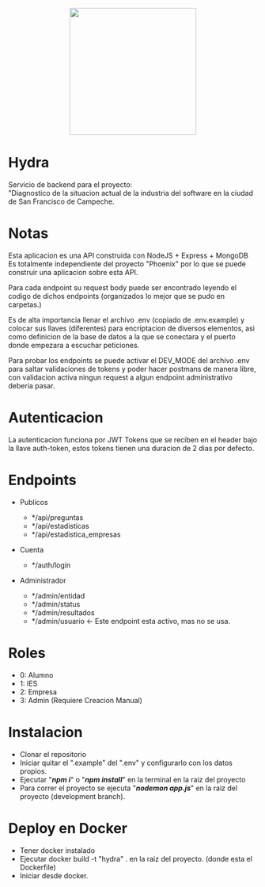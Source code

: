 <p align="center">
 <img src="https://static.wikia.nocookie.net/marvelcinematicuniverse/images/3/37/Logo_Alternativo_3_de_HYDRA.png/revision/latest?cb=20160507161941&path-prefix=es" width="256" height="256">
 </p>

# Hydra
Servicio de backend para el proyecto:                 
"Diagnostico de la situacion actual de la industria del software en la ciudad de San Francisco de Campeche.

# Notas
Esta aplicacion es una API construida con NodeJS + Express + MongoDB
Es totalmente independiente del proyecto "Phoenix" por lo que se puede construir una aplicacion sobre esta API.

Para cada endpoint su request body puede ser encontrado leyendo el codigo de dichos
endpoints (organizados lo mejor que se pudo en carpetas.)

Es de alta importancia llenar el archivo .env (copiado de .env.example) y colocar 
sus llaves (diferentes) para encriptacion de diversos elementos, asi como definicion
de la base de datos a la que se conectara y el puerto donde empezara a escuchar peticiones.

Para probar los endpoints se puede activar el DEV_MODE del archivo .env para saltar
validaciones de tokens y poder hacer postmans de manera libre, con validacion activa 
ningun request a algun endpoint administrativo deberia pasar.


# Autenticacion
La autenticacion funciona por JWT Tokens que se reciben en el header bajo la llave auth-token, estos tokens tienen una duracion de 2 dias por defecto.

# Endpoints
 - Publicos
    - */api/preguntas
    - */api/estadisticas
    - */api/estadistica_empresas

 - Cuenta
    - */auth/login
    
 - Administrador
    - */admin/entidad
    - */admin/status
    - */admin/resultados
    - */admin/usuario <- Este endpoint esta activo, mas no se usa.

# Roles
 - 0: Alumno
 - 1: IES
 - 2: Empresa
 - 3: Admin (Requiere Creacion Manual)

# Instalacion
 -  Clonar el repositorio
 -  Iniciar quitar el ".example" del ".env" y configurarlo con los datos propios.
 -  Ejecutar "_**npm i**_" o "_**npm install**_" en la terminal en la raiz del proyecto
 -  Para correr el proyecto se ejecuta "_**nodemon app.js**_" en la raiz del proyecto (development branch).

 # Deploy en Docker
- Tener docker instalado
- Ejecutar docker build -t "hydra" .       en la raiz del proyecto. (donde esta el Dockerfile)
- Iniciar desde docker.
